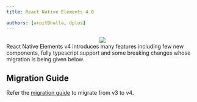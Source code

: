 ```yaml
---
title: React Native Elements 4.0

authors: [arpitBhalla, dplus]
---
```


<div align='center'>
<img src='/img/website/seo.png' />
</div>

<div className="admonition admonition-info alert alert--info">
  <div className="admonition-content">
React Native Elements v4 introduces many features including few new components, fully typescript support and some breaking changes whose migration is being given below.
</div>
</div>

## Migration Guide

Refer the [migration guide](/migration/migration-v3) to migrate from v3 to v4.
